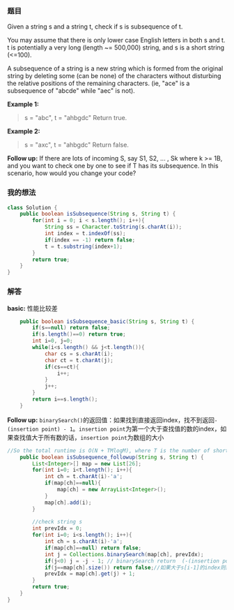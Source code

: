 ﻿### 题目
Given a string s and a string t, check if s is subsequence of t.

You may assume that there is only lower case English letters in both s and t. t is potentially a very long (length ~= 500,000) string, and s is a short string (<=100).

A subsequence of a string is a new string which is formed from the original string by deleting some (can be none) of the characters without disturbing the relative positions of the remaining characters. (ie, "ace" is a subsequence of "abcde" while "aec" is not).

**Example 1:**
>s = "abc", t = "ahbgdc"
Return true.

**Example 2:**
>s = "axc", t = "ahbgdc"
Return false.

**Follow up:**
If there are lots of incoming S, say S1, S2, ... , Sk where k >= 1B, and you want to check one by one to see if T has its subsequence. In this scenario, how would you change your code?

### 我的想法
```java
class Solution {
    public boolean isSubsequence(String s, String t) {
        for(int i = 0; i < s.length(); i++){
            String ss = Character.toString(s.charAt(i));
            int index = t.indexOf(ss);
            if(index == -1) return false;
            t = t.substring(index+1);
        }
        return true;
    }
}
```


### 解答
**basic:**
性能比较差
```java
    public boolean isSubsequence_basic(String s, String t) {
        if(s==null) return false;
        if(s.length()==0) return true;
        int i=0, j=0;
        while(i<s.length() && j<t.length()){
            char cs = s.charAt(i);
            char ct = t.charAt(j);
            if(cs==ct){
                i++;
            }
            j++;
        }
        return i==s.length();
    }
```

**Follow up:**
`binarySearch()`的返回值：如果找到直接返回index，找不到返回`-(insertion point) - 1`。`insertion point`为第一个大于查找值的数的index，如果查找值大于所有数的话，`insertion point`为数组的大小
```java
//So the total runtime is O(N + TMlogM), where T is the number of short strings.
    public boolean isSubsequence_followup(String s, String t) {
        List<Integer>[] map = new List[26];
        for(int i=0; i<t.length(); i++){
            int ch = t.charAt(i)-'a';
            if(map[ch]==null){
                map[ch] = new ArrayList<Integer>();
            }
            map[ch].add(i);
        }
        
        //check string s
        int prevIdx = 0;
        for(int i=0; i<s.length(); i++){
            int ch = s.charAt(i)-'a';
            if(map[ch]==null) return false;
            int j = Collections.binarySearch(map[ch], prevIdx);
            if(j<0) j = -j - 1; // binarySearch return  (-(insertion point) - 1) if not found
            if(j==map[ch].size()) return false;//如果大于s[i-1]的index则返回
            prevIdx = map[ch].get(j) + 1;
        }
        return true;
    }
}
```
